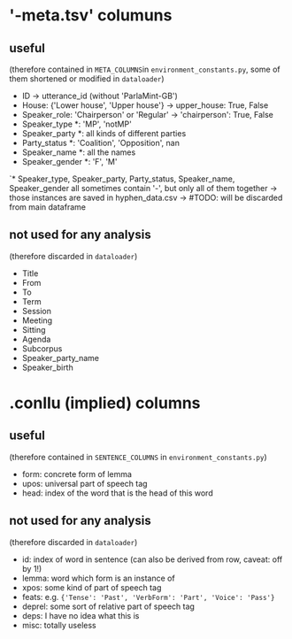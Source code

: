 # '-meta.tsv' columuns
## useful
(therefore contained in `META_COLUMNS`in `environment_constants.py`, some of them shortened or modified in `dataloader`)

- ID -> utterance_id (without 'ParlaMint-GB')
- House: {'Lower house', 'Upper house'} -> upper_house: True, False
- Speaker_role: 'Chairperson' or 'Regular' -> 'chairperson': True, False
- Speaker_type *: 'MP', 'notMP'
- Speaker_party *: all kinds of different parties
- Party_status *: 'Coalition', 'Opposition', nan
- Speaker_name *: all the names
- Speaker_gender *: 'F', 'M'

`* Speaker_type, Speaker_party, Party_status, Speaker_name, Speaker_gender
all sometimes contain '-', but only all of them together
-> those instances are saved in hyphen_data.csv
-> #TODO: will be discarded from main dataframe

## not used for any analysis
(therefore discarded in `dataloader`)
- Title
- From
- To
- Term
- Session
- Meeting
- Sitting
- Agenda
- Subcorpus
- Speaker_party_name
- Speaker_birth

# .conllu (implied) columns
## useful
(therefore contained in `SENTENCE_COLUMNS` in `environment_constants.py`)
- form: concrete form of lemma
- upos: universal part of speech tag
- head: index of the word that is the head of this word

## not used for any analysis
(therefore discarded in `dataloader`)
- id: index of word in sentence (can also be derived from row, caveat: off by 1!)
- lemma: word which form is an instance of
- xpos: some kind of part of speech tag
- feats: e.g. `{'Tense': 'Past', 'VerbForm': 'Part', 'Voice': 'Pass'}`
- deprel: some sort of relative part of speech tag
- deps: I have no idea what this is
- misc: totally useless